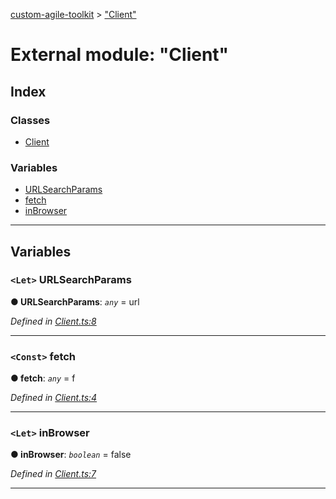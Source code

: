 [custom-agile-toolkit](../README.md) > ["Client"](../modules/_client_.md)

# External module: "Client"

## Index

### Classes

* [Client](../classes/_client_.client.md)

### Variables

* [URLSearchParams](_client_.md#urlsearchparams)
* [fetch](_client_.md#fetch)
* [inBrowser](_client_.md#inbrowser)

---

## Variables

<a id="urlsearchparams"></a>

### `<Let>` URLSearchParams

**● URLSearchParams**: *`any`* =  url

*Defined in [Client.ts:8](https://github.com/ferentchak/rally-node-sdk/blob/6b35ab1/Client.ts#L8)*

___
<a id="fetch"></a>

### `<Const>` fetch

**● fetch**: *`any`* =  f

*Defined in [Client.ts:4](https://github.com/ferentchak/rally-node-sdk/blob/6b35ab1/Client.ts#L4)*

___
<a id="inbrowser"></a>

### `<Let>` inBrowser

**● inBrowser**: *`boolean`* = false

*Defined in [Client.ts:7](https://github.com/ferentchak/rally-node-sdk/blob/6b35ab1/Client.ts#L7)*

___

